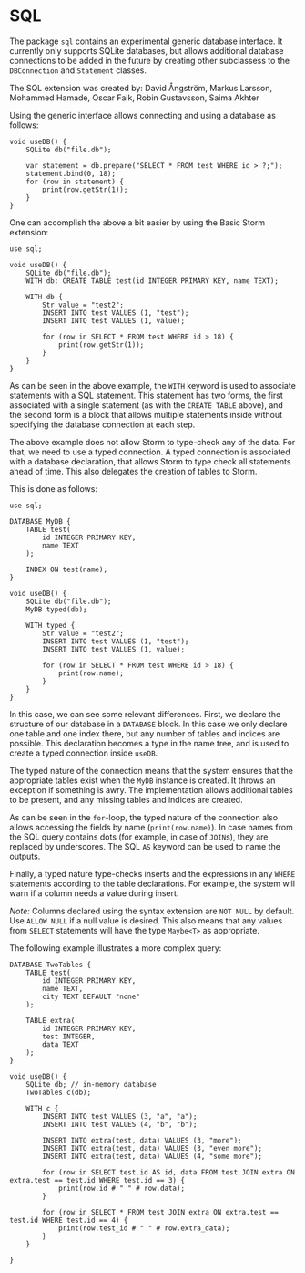 SQL
====

The package `sql` contains an experimental generic database interface. It currently only supports
SQLite databases, but allows additional database connections to be added in the future by creating
other subclassess to the `DBConnection` and `Statement` classes.

The SQL extension was created by: David Ångström, Markus Larsson, Mohammed Hamade, Oscar Falk, Robin
Gustavsson, Saima Akhter

Using the generic interface allows connecting and using a database as follows:

```
void useDB() {
    SQLite db("file.db");

    var statement = db.prepare("SELECT * FROM test WHERE id > ?;");
    statement.bind(0, 18);
    for (row in statement) {
        print(row.getStr(1));
    }
}
```

One can accomplish the above a bit easier by using the Basic Storm extension:

```
use sql;

void useDB() {
    SQLite db("file.db");
    WITH db: CREATE TABLE test(id INTEGER PRIMARY KEY, name TEXT);

    WITH db {
        Str value = "test2";
        INSERT INTO test VALUES (1, "test");
        INSERT INTO test VALUES (1, value);

        for (row in SELECT * FROM test WHERE id > 18) {
            print(row.getStr(1));
        }
    }
}
```

As can be seen in the above example, the `WITH` keyword is used to associate statements with a SQL
statement. This statement has two forms, the first associated with a single statement (as with the
`CREATE TABLE` above), and the second form is a block that allows multiple statements inside without
specifying the database connection at each step.

The above example does not allow Storm to type-check any of the data. For that, we need to use a
typed connection. A typed connection is associated with a database declaration, that allows Storm to
type check all statements ahead of time. This also delegates the creation of tables to Storm.

This is done as follows:

```
use sql;

DATABASE MyDB {
    TABLE test(
        id INTEGER PRIMARY KEY,
        name TEXT
    );

    INDEX ON test(name);
}

void useDB() {
    SQLite db("file.db");
    MyDB typed(db);

    WITH typed {
        Str value = "test2";
        INSERT INTO test VALUES (1, "test");
        INSERT INTO test VALUES (1, value);

        for (row in SELECT * FROM test WHERE id > 18) {
            print(row.name);
        }
    }
}
```

In this case, we can see some relevant differences. First, we declare the structure of our database
in a `DATABASE` block. In this case we only declare one table and one index there, but any number of
tables and indices are possible. This declaration becomes a type in the name tree, and is used to
create a typed connection inside `useDB`.

The typed nature of the connection means that the system ensures that the appropriate tables exist
when the `MyDB` instance is created. It throws an exception if something is awry. The implementation
allows additional tables to be present, and any missing tables and indices are created.

As can be seen in the `for`-loop, the typed nature of the connection also allows accessing the
fields by name (`print(row.name)`). In case names from the SQL query contains dots (for example, in
case of `JOIN`s), they are replaced by underscores. The SQL `AS` keyword can be used to name the
outputs.

Finally, a typed nature type-checks inserts and the expressions in any `WHERE` statements according
to the table declarations. For example, the system will warn if a column needs a value during
insert.

*Note:* Columns declared using the syntax extension are `NOT NULL` by default. Use `ALLOW NULL` if a
 null value is desired. This also means that any values from `SELECT` statements will have the type
 `Maybe<T>` as appropriate.

The following example illustrates a more complex query:

```
DATABASE TwoTables {
    TABLE test(
        id INTEGER PRIMARY KEY,
        name TEXT,
        city TEXT DEFAULT "none"
    );

    TABLE extra(
        id INTEGER PRIMARY KEY,
        test INTEGER,
        data TEXT
    );
}

void useDB() {
    SQLite db; // in-memory database
    TwoTables c(db);

    WITH c {
        INSERT INTO test VALUES (3, "a", "a");
        INSERT INTO test VALUES (4, "b", "b");

        INSERT INTO extra(test, data) VALUES (3, "more");
        INSERT INTO extra(test, data) VALUES (3, "even more");
        INSERT INTO extra(test, data) VALUES (4, "some more");

        for (row in SELECT test.id AS id, data FROM test JOIN extra ON extra.test == test.id WHERE test.id == 3) {
            print(row.id # " " # row.data);
        }

        for (row in SELECT * FROM test JOIN extra ON extra.test == test.id WHERE test.id == 4) {
            print(row.test_id # " " # row.extra_data);
        }
    }

}
```

